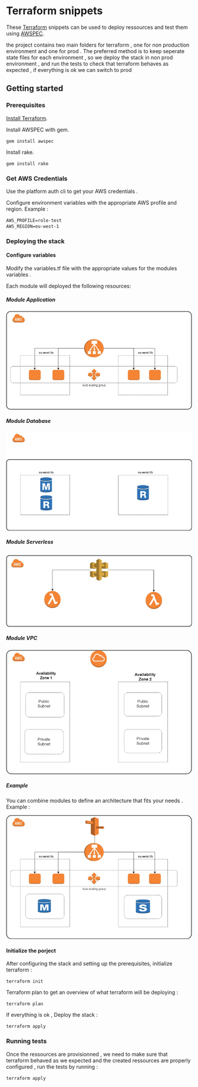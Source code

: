 # Terraform snippets
These [Terraform](https://terraform.io) snippets can be used to deploy ressources and test them using [AWSPEC](https://github.com/k1LoW/awspec).

the project contains two main folders for terraform , one for non production environment and one for prod .
The preferred method is to keep seperate state files for each environment , so we deploy the stack in non prod environment , and run the tests to check that terraform behaves as expected , if everything is ok we can switch to prod



## Getting started

### Prerequisites
[Install Terraform](https://www.terraform.io/intro/getting-started/install.html).

Install AWSPEC with gem.
```
gem install awspec
```
Install rake.
```
gem install rake
```
### Get AWS Credentials
Use the platform auth cli to get your AWS credentials .

Configure environment variables with the appropriate AWS profile and region. Example :
```
AWS_PROFILE=role-test
AWS_REGION=eu-west-1
```
### Deploying the stack

#### Configure variables
Modify the variables.tf file with the appropriate values for the modules variables .

Each module will deployed the following resources:
##### Module Application
![diagram](doc/autoscaling.jpg)

##### Module Database
![diagram](doc/database.jpg)

##### Module Serverless
![diagram](doc/lambda.jpg)

##### Module VPC
![diagram](doc/vpc.jpg)
##### Example
You can combine modules to define an architecture that fits your needs . Example :

![diagram](doc/example.jpg)
#### Initialize the porject
After configuring the stack and setting up the prerequisites, initialize terraform :
```
terraform init
```

Terraform plan to get an overview of what terraform will be deploying :
```
terraform plan
```
If everything is ok , Deploy the stack :
```
terraform apply
```

### Running tests

Once the ressources are provisionned , we need to make sure that terraform behaved as we expected and the created ressources are properly configured , run the tests by running :
```
terraform apply
```
